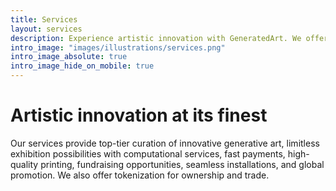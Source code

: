 ```yaml
---
title: Services
layout: services
description: Experience artistic innovation with GeneratedArt. We offer top-tier curation of generative art, limitless exhibition possibilities, seamless installations, and global promotion. Benefit from our fast payments, high-quality printing, fundraising opportunities, and tokenization for ownership and trade. Explore the future of art with us.
intro_image: "images/illustrations/services.png"
intro_image_absolute: true
intro_image_hide_on_mobile: true
---
```


# Artistic innovation at its finest

Our services provide top-tier curation of innovative generative art, limitless exhibition possibilities with computational services, fast payments, high-quality printing, fundraising opportunities, seamless installations, and global promotion. We also offer tokenization for ownership and trade.
